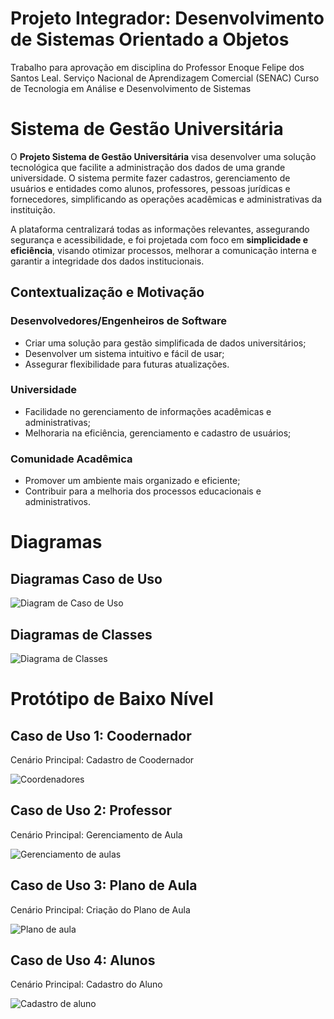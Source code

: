 # Projeto Integrador: Desenvolvimento de Sistemas Orientado a Objetos
Trabalho para aprovação em disciplina do Professor Enoque Felipe dos Santos Leal.
Serviço Nacional de Aprendizagem Comercial (SENAC)
Curso de Tecnologia em Análise e Desenvolvimento de Sistemas
# Sistema de Gestão Universitária

O **Projeto Sistema de Gestão Universitária** visa desenvolver uma solução tecnológica que facilite a administração dos dados de uma grande universidade. O sistema permite fazer cadastros,  gerenciamento de  usuários e entidades como alunos, professores, pessoas jurídicas e fornecedores, simplificando as operações acadêmicas e administrativas da instituição.

A plataforma centralizará todas as informações relevantes, assegurando segurança e acessibilidade, e foi projetada com foco em **simplicidade e eficiência**, visando otimizar processos, melhorar a comunicação interna e garantir a integridade dos dados institucionais.

## Contextualização e Motivação

### Desenvolvedores/Engenheiros de Software
- Criar uma solução para gestão simplificada de dados universitários;
- Desenvolver um sistema intuitivo e fácil de usar;
- Assegurar flexibilidade para futuras atualizações.

### Universidade
- Facilidade no gerenciamento de informações acadêmicas e administrativas;
- Melhoraria na eficiência, gerenciamento e cadastro de usuários;

### Comunidade Acadêmica
- Promover um ambiente mais organizado e eficiente;
- Contribuir para a melhoria dos processos educacionais e administrativos.

# Diagramas
## Diagramas Caso de Uso

![Diagram de Caso de Uso](https://github.com/user-attachments/assets/d627284a-74f2-4ce9-98b8-ff5d227207a0)

## Diagramas de Classes

![Diagrama de Classes](https://github.com/user-attachments/assets/23d38895-c060-4331-b866-25966853be2e)

# Protótipo de Baixo Nível

## Caso de Uso 1: Coodernador
Cenário Principal: Cadastro de Coodernador

![Coordenadores](https://github.com/user-attachments/assets/6fb8d700-c5ad-4c07-a878-1ae67b0f13c0)


## Caso de Uso 2: Professor
Cenário Principal: Gerenciamento de Aula

![Gerenciamento de aulas](https://github.com/user-attachments/assets/ea9da268-89b3-458b-be6c-19459f71b006)


## Caso de Uso 3: Plano de Aula
Cenário Principal: Criação do Plano de Aula

![Plano de aula](https://github.com/user-attachments/assets/245eb30e-3601-4383-be00-c3ff2b983a3b)


## Caso de Uso 4: Alunos
Cenário Principal: Cadastro do Aluno

![Cadastro de aluno](https://github.com/user-attachments/assets/aa41e1f4-f1a7-4406-bbe1-b1912c2fd7fc)










